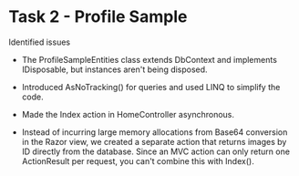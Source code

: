 # Task 2 - Profile Sample

Identified issues

- The ProfileSampleEntities class extends DbContext and implements IDisposable, but instances aren't being disposed.

- Introduced AsNoTracking() for queries and used LINQ to simplify the code.

- Made the Index action in HomeController asynchronous.

- Instead of incurring large memory allocations from Base64 conversion in the Razor view, we created a separate action that returns images by ID directly from the database. Since an MVC action can only return one ActionResult per request, you can't combine this with Index().